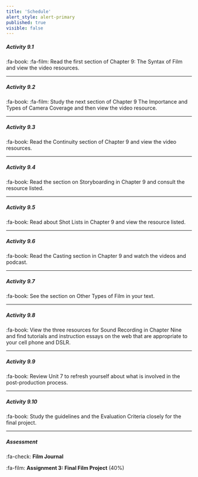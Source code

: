 ```yaml
---
title: 'Schedule'
alert_style: alert-primary
published: true
visible: false
---
```

##### Activity 9.1
:fa-book: :fa-film: Read the first section of Chapter 9: The Syntax of Film and view the video resources.

---
##### Activity 9.2
:fa-book: :fa-film: Study the next section of Chapter 9 The Importance and Types of Camera Coverage and then view the video resource.

---
##### Activity 9.3
:fa-book: Read the Continuity section of Chapter 9 and view the video resources.

---
##### Activity 9.4
:fa-book: Read the section on Storyboarding in Chapter 9 and consult the resource listed.

---
##### Activity 9.5
:fa-book: Read about Shot Lists in Chapter 9 and view the resource listed.

---
##### Activity 9.6
:fa-book: Read the Casting section in Chapter 9 and watch the videos and podcast.

---
##### Activity 9.7
:fa-book: See the section on Other Types of Film in your text.

---
##### Activity 9.8
:fa-book: View the three resources for Sound Recording in Chapter Nine and find tutorials and instruction essays on the web that are appropriate to your cell phone and DSLR.

---
##### Activity 9.9
:fa-book: Review Unit 7 to refresh yourself about what is involved in the post-production process.

---
##### Activity 9.10
:fa-book: Study the guidelines and the Evaluation Criteria closely for the final project.

---
##### Assessment
:fa-check: **Film Journal**

:fa-film: **Assignment 3: Final Film Project** (40%)
